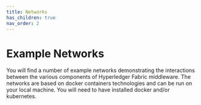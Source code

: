```yaml
---
title: Networks
has_children: true
nav_order: 2
---
```


# Example Networks

You will find a number of example networks demonstrating the interactions between the various components of Hyperledger Fabric middleware. The networks are based on docker containers technologies and can be run on your local machine. You will need to have installed docker and/or kubernetes.
